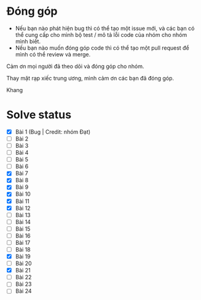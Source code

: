 # Đóng góp
- Nếu bạn nào phát hiện bug thì có thể tạo một issue mới, và các bạn có thể cung cấp cho mình bộ test / mô tả lỗi code của nhóm cho nhóm mình biết.
- Nếu bạn nào muốn đóng góp code thì có thể tạo một pull request để mình có thể review và merge.

Cảm ơn mọi người đã theo dõi và đóng góp cho nhóm.

Thay mặt rạp xiếc trung ương, mình cảm ơn các bạn đã đóng góp.

Khang

# Solve status
- [x] Bài 1 (Bug | Credit: nhóm Đạt)
- [ ] Bài 2
- [ ] Bài 3
- [ ] Bài 4
- [ ] Bài 5
- [ ] Bài 6
- [x] Bài 7
- [x] Bài 8
- [x] Bài 9
- [x] Bài 10
- [x] Bài 11
- [x] Bài 12
- [ ] Bài 13
- [ ] Bài 14
- [ ] Bài 15
- [ ] Bài 16
- [ ] Bài 17
- [ ] Bài 18
- [x] Bài 19
- [ ] Bài 20
- [x] Bài 21
- [ ] Bài 22
- [ ] Bài 23
- [ ] Bài 24
